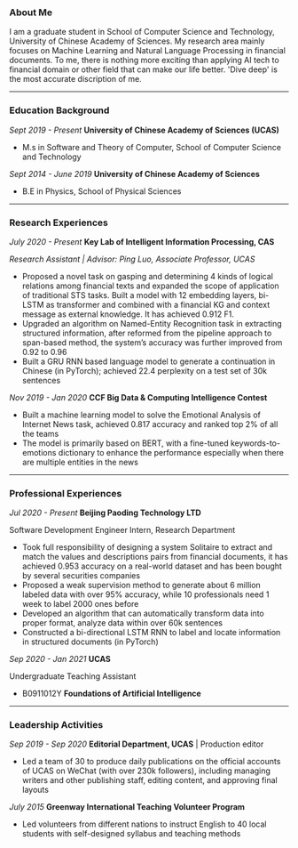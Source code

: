 ### About Me

I am a graduate student in School of Computer Science and Technology, University of Chinese Academy of Sciences. My research area mainly focuses on Machine Learning and Natural Language Processing in financial documents. To me, there is nothing more exciting than applying AI tech to financial domain or other field that can make our life better. 'Dive deep' is the most accurate discription of me. 


*****
### Education Background
_Sept 2019 - Present_    **University of Chinese Academy of Sciences (UCAS)**

* M.s in Software and Theory of Computer, School of Computer Science and Technology                           

_Sept 2014 - June 2019_    **University of Chinese Academy of Sciences** 

* B.E in Physics, School of Physical Sciences


*****
### Research Experiences
_July 2020 - Present_ **Key Lab of Intelligent Information Processing, CAS**

_Research Assistant | Advisor: Ping Luo, Associate Professor, UCAS_
*	Proposed a novel task on gasping and determining 4 kinds of logical relations among financial texts and expanded the scope of
application of traditional STS tasks. Built a model with 12 embedding layers, bi-LSTM as transformer and combined with a financial KG and context message as external knowledge. It has achieved 0.912 F1.
* Upgraded an algorithm on Named-Entity Recognition task in extracting structured information, after reformed from the pipeline approach to span-based method, the system’s accuracy was further improved from 0.92 to 0.96
*	Built a GRU RNN based language model to generate a continuation in Chinese (in PyTorch); achieved 22.4 perplexity on a test set of 30k sentences

_Nov 2019 - Jan 2020_ **CCF Big Data & Computing Intelligence Contest**
* Built a machine learning model to solve the Emotional Analysis of Internet News task, achieved 0.817 accuracy and ranked top 2% of all the teams
* The model is primarily based on BERT, with a fine-tuned keywords-to-emotions dictionary to enhance the performance especially when there are multiple entities in the news


*****
### Professional Experiences
_Jul 2020 - Present_   **Beijing Paoding Technology LTD**

Software Development Engineer Intern, Research Department

*	Took full responsibility of designing a system Solitaire to extract and match the values and descriptions pairs from financial
documents, it has achieved 0.953 accuracy on a real-world dataset and has been bought by several securities companies
*	Proposed a weak supervision method to generate about 6 million labeled data with over 95% accuracy, while 10 professionals
need 1 week to label 2000 ones before
*	Developed an algorithm that can automatically transform data into proper format, analyze data within over 60k sentences
*	Constructed a bi-directional LSTM RNN to label and locate information in structured documents (in PyTorch)

_Sep 2020 - Jan 2021_   **UCAS** 

Undergraduate Teaching Assistant
* B0911012Y **Foundations of Artificial Intelligence**


*****
### Leadership Activities
_Sep 2019 - Sep 2020_   **Editorial Department, UCAS**   | Production editor
* Led a team of 30 to produce daily publications on the official accounts of UCAS on WeChat (with over 230k followers), including managing writers and other publishing staff, editing content, and approving final layouts

_July 2015_   **Greenway International Teaching Volunteer Program**
* Led volunteers from different nations to instruct English to 40 local students with self-designed syllabus and teaching methods

